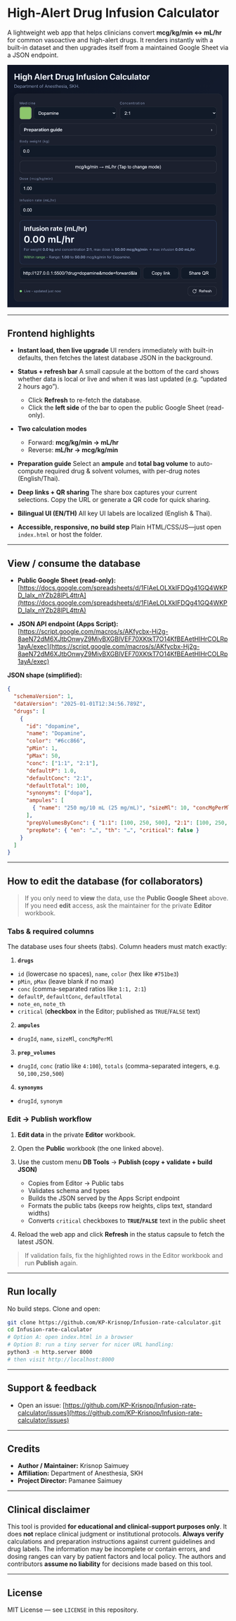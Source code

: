 # High-Alert Drug Infusion Calculator

A lightweight web app that helps clinicians convert **mcg/kg/min ↔ mL/hr** for common vasoactive and high-alert drugs. It renders instantly with a built-in dataset and then upgrades itself from a maintained Google Sheet via a JSON endpoint.

![User Interface Screenshot](images/infusion_rate_calculator.png)

---

## Frontend highlights

- **Instant load, then live upgrade**
  UI renders immediately with built-in defaults, then fetches the latest database JSON in the background.

- **Status + refresh bar**
  A small capsule at the bottom of the card shows whether data is local or live and when it was last updated (e.g. “updated 2 hours ago”).

  - Click **Refresh** to re-fetch the database.
  - Click the **left side** of the bar to open the public Google Sheet (read-only).

- **Two calculation modes**

  - Forward: **mcg/kg/min → mL/hr**
  - Reverse: **mL/hr → mcg/kg/min**

- **Preparation guide**
  Select an **ampule** and **total bag volume** to auto-compute required drug & solvent volumes, with per-drug notes (English/Thai).

- **Deep links + QR sharing**
  The share box captures your current selections. Copy the URL or generate a QR code for quick sharing.

- **Bilingual UI (EN/TH)**
  All key UI labels are localized (English & Thai).

- **Accessible, responsive, no build step**
  Plain HTML/CSS/JS—just open `index.html` or host the folder.

---

## View / consume the database

- **Public Google Sheet (read-only):**
  [https://docs.google.com/spreadsheets/d/1FlAeLOLXkIFDQg41GQ4WKPD_IaIx_nYZb28lPL4ttrA](https://docs.google.com/spreadsheets/d/1FlAeLOLXkIFDQg41GQ4WKPD_IaIx_nYZb28lPL4ttrA)

- **JSON API endpoint (Apps Script):**
  [https://script.google.com/macros/s/AKfycbx-Hj2g-8aeN72dM6XJtbOnwyZ9MivBXGBlVEF70XKtkT7O14KfBEAetHIHrCOLRp1ayA/exec](https://script.google.com/macros/s/AKfycbx-Hj2g-8aeN72dM6XJtbOnwyZ9MivBXGBlVEF70XKtkT7O14KfBEAetHIHrCOLRp1ayA/exec)

**JSON shape (simplified):**

```json
{
  "schemaVersion": 1,
  "dataVersion": "2025-01-01T12:34:56.789Z",
  "drugs": [
    {
      "id": "dopamine",
      "name": "Dopamine",
      "color": "#6cc866",
      "pMin": 1,
      "pMax": 50,
      "conc": ["1:1", "2:1"],
      "defaultP": 1.0,
      "defaultConc": "2:1",
      "defaultTotal": 100,
      "synonyms": ["dopa"],
      "ampules": [
        { "name": "250 mg/10 mL (25 mg/mL)", "sizeMl": 10, "concMgPerMl": 25 }
      ],
      "prepVolumesByConc": { "1:1": [100, 250, 500], "2:1": [100, 250, 500] },
      "prepNote": { "en": "…", "th": "…", "critical": false }
    }
  ]
}
```

---

## How to edit the database (for collaborators)

> If you only need to **view** the data, use the **Public Google Sheet** above.
> If you need **edit** access, ask the maintainer for the private **Editor** workbook.

### Tabs & required columns

The database uses four sheets (tabs). Column headers must match exactly:

1. **`drugs`**

- `id` (lowercase no spaces), `name`, `color` (hex like `#751be3`)
- `pMin`, `pMax` (leave blank if no max)
- `conc` (comma-separated ratios like `1:1, 2:1`)
- `defaultP`, `defaultConc`, `defaultTotal`
- `note_en`, `note_th`
- `critical` (**checkbox** in the Editor; published as `TRUE`/`FALSE` text)

2. **`ampules`**

- `drugId`, `name`, `sizeMl`, `concMgPerMl`

3. **`prep_volumes`**

- `drugId`, `conc` (ratio like `4:100`), `totals` (comma-separated integers, e.g. `50,100,250,500`)

4. **`synonyms`**

- `drugId`, `synonym`

### Edit → Publish workflow

1. **Edit data** in the private **Editor** workbook.
2. Open the **Public** workbook (the one linked above).
3. Use the custom menu **DB Tools** → **Publish (copy + validate + build JSON)**

   - Copies from Editor → Public tabs
   - Validates schema and types
   - Builds the JSON served by the Apps Script endpoint
   - Formats the public tabs (keeps row heights, clips text, standard widths)
   - Converts `critical` checkboxes to **`TRUE`/`FALSE`** text in the public sheet

4. Reload the web app and click **Refresh** in the status capsule to fetch the latest JSON.

> If validation fails, fix the highlighted rows in the Editor workbook and run **Publish** again.

---

## Run locally

No build steps. Clone and open:

```bash
git clone https://github.com/KP-Krisnop/Infusion-rate-calculator.git
cd Infusion-rate-calculator
# Option A: open index.html in a browser
# Option B: run a tiny server for nicer URL handling:
python3 -m http.server 8000
# then visit http://localhost:8000
```

---

## Support & feedback

- Open an issue: [https://github.com/KP-Krisnop/Infusion-rate-calculator/issues](https://github.com/KP-Krisnop/Infusion-rate-calculator/issues)

---

## Credits

- **Author / Maintainer:** Krisnop Saimuey
- **Affiliation:** Department of Anesthesia, SKH
- **Project Director:** Pamanee Saimuey

---

## Clinical disclaimer

This tool is provided **for educational and clinical-support purposes only**. It does **not** replace clinical judgment or institutional protocols. **Always verify** calculations and preparation instructions against current guidelines and drug labels. The information may be incomplete or contain errors, and dosing ranges can vary by patient factors and local policy. The authors and contributors **assume no liability** for decisions made based on this tool.

---

## License

MIT License — see `LICENSE` in this repository.
